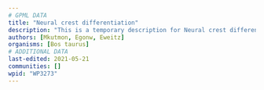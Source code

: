 ```yaml
---
# GPML DATA
title: "Neural crest differentiation"
description: "This is a temporary description for Neural crest differentiation"
authors: [Mkutmon, Egonw, Eweitz]
organisms: [Bos taurus]
# ADDITIONAL DATA
last-edited: 2021-05-21
communities: []
wpid: "WP3273"
---
```

